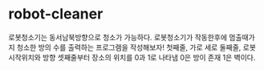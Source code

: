# robot-cleaner
로봇청소기는 동서남북방향으로 청소가 가능하다. 로봇청소기가 작동한후에 멈출때가지 청소한 방의 수를 출력하는 프로그램을 작성해보자! 첫째줄, 가로 세로 둘째줄, 로봇시작위치와 방향 셋째줄부터 장소의 위치를 0과 1로 나타냄 0은 방이 존재 1은 벽이다.
